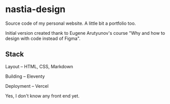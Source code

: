 # nastia-design
Source code of my personal website. A little bit a portfolio too.

Initial version created thank to Eugene Arutyunov's course "Why and how to design with code instead of Figma".

## Stack
Layout – HTML, CSS, Markdown

Building – Eleventy

Deployment – Vercel


Yes, I don't know any front end yet.